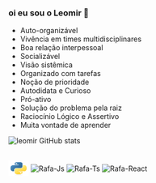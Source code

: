 ### oi eu sou o Leomir 👋

- Auto-organizável
- Vivência em times multidisciplinares
- Boa relação interpessoal
- Socializável 
- Visão sistêmica
- Organizado com tarefas
- Noção de prioridade
- Autodidata e Curioso
- Pró-ativo
- Solução do problema pela raiz
- Raciocínio Lógico e Assertivo
- Muita vontade de aprender



![leomir GitHub stats](https://github-readme-stats.vercel.app/api?username=leomir-pereira-dos-santos&show_icons=true&theme=merko)




<div style="display: inline_block"><br>
<img align="center" alt="Rafa-Python" height="30" width="40" src="https://raw.githubusercontent.com/devicons/devicon/master/icons/python/python-original.svg">
  <img align="center" alt="Rafa-Js" height="30" width="40" src="https://img.shields.io/badge/Flask-000000?style=for-the-badge&logo=flask&logoColor=white">
  <img align="center" alt="Rafa-Ts" height="30" width="40" src="https://img.shields.io/badge/Django-092E20?style=for-the-badge&logo=django&logoColor=white">
  <img align="center" alt="Rafa-React" height="30" width="40" src="https://img.shields.io/badge/MySQL-00000F?style=for-the-badge&logo=mysql&logoColor=white">
